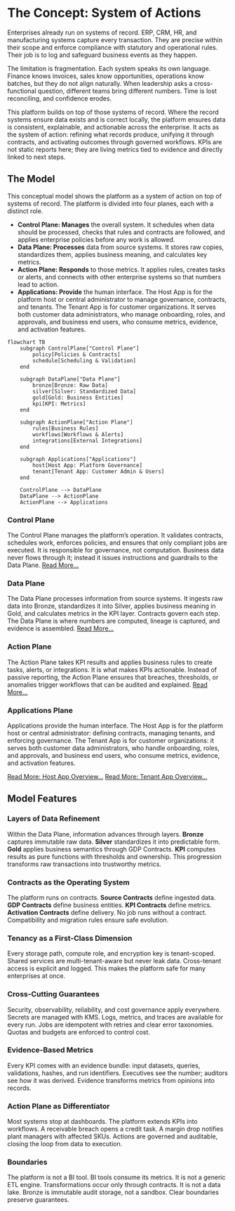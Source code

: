 # The Concept: System of Actions

Enterprises already run on systems of record.
ERP, CRM, HR, and manufacturing systems capture every transaction.
They are precise within their scope and enforce compliance with statutory and operational rules.
Their job is to log and safeguard business events as they happen.

The limitation is fragmentation. Each system speaks its own language.
Finance knows invoices, sales know opportunities, operations know batches, but they do not align naturally.
When leadership asks a cross-functional question, different teams bring different numbers.
Time is lost reconciling, and confidence erodes.

This platform builds on top of those systems of record.
Where the record systems ensure data exists and is correct locally, 
the platform ensures data is consistent, explainable, and actionable across the enterprise. 
It acts as the system of action: 
refining what records produce, unifying it through contracts, and activating outcomes through governed workflows. 
KPIs are not static reports here; they are living metrics tied to evidence and directly linked to next steps.

## The Model
This conceptual model shows the platform as a system of action on top of systems of record. 
The platform is divided into four planes, each with a distinct role.

* **Control Plane: Manages** the overall system. It schedules when data should be processed, checks that rules and contracts are followed, and applies enterprise policies before any work is allowed.
* **Data Plane: Processes** data from source systems. It stores raw copies, standardizes them, applies business meaning, and calculates key metrics.
* **Action Plane: Responds** to those metrics. It applies rules, creates tasks or alerts, and connects with other enterprise systems so that numbers lead to action.
* **Applications: Provide** the human interface. The Host App is for the platform host or central administrator to manage governance, contracts, and tenants. The Tenant App is for customer organizations. It serves both customer data administrators, who manage onboarding, roles, and approvals, and business end users, who consume metrics, evidence, and activation features.

```mermaid
flowchart TB
    subgraph ControlPlane["Control Plane"]
        policy[Policies & Contracts]
        schedule[Scheduling & Validation]
    end

    subgraph DataPlane["Data Plane"]
        bronze[Bronze: Raw Data]
        silver[Silver: Standardized Data]
        gold[Gold: Business Entities]
        kpi[KPI: Metrics]
    end

    subgraph ActionPlane["Action Plane"]
        rules[Business Rules]
        workflows[Workflows & Alerts]
        integrations[External Integrations]
    end

    subgraph Applications["Applications"]
        host[Host App: Platform Governance]
        tenant[Tenant App: Customer Admin & Users]
    end

    ControlPlane --> DataPlane
    DataPlane --> ActionPlane
    ActionPlane --> Applications
```

### Control Plane

The Control Plane manages the platform’s operation. 
It validates contracts, schedules work, enforces policies, and ensures that only compliant jobs are executed. 
It is responsible for governance, not computation. 
Business data never flows through it; instead it issues instructions and guardrails to the Data Plane.
[Read More...](../platform-working/pc-02-control-plane.md)

### Data Plane

The Data Plane processes information from source systems. 
It ingests raw data into Bronze, standardizes it into Silver, applies business meaning in Gold, 
and calculates metrics in the KPI layer. 
Contracts govern each step. 
The Data Plane is where numbers are computed, lineage is captured, and evidence is assembled.
[Read More...](../platform-working/pc-03-data-plane.md)

### Action Plane

The Action Plane takes KPI results and applies business rules to create tasks, alerts, or integrations. 
It is what makes KPIs actionable. 
Instead of passive reporting, the Action Plane ensures that breaches, thresholds, 
or anomalies trigger workflows that can be audited and explained.
[Read More...](../platform-working/pc-03-data-plane.md)

### Applications Plane

Applications provide the human interface. 
The Host App is for the platform host or central administrator: defining contracts, managing tenants, and enforcing governance. 
The Tenant App is for customer organizations: it serves both customer data administrators, 
who handle onboarding, roles, and approvals, and business end users, who consume metrics, evidence, and activation features.

[Read More: Host App Overview...](../host-app/ha-01-overview.md)
[Read More: Tenant App Overview...](../tenant/index.md)

## Model Features

### Layers of Data Refinement

Within the Data Plane, information advances through layers. 
**Bronze** captures immutable raw data. 
**Silver** standardizes it into predictable form. 
**Gold** applies business semantics through GDP Contracts. 
**KPI** computes results as pure functions with thresholds and ownership. 
This progression transforms raw transactions into trustworthy metrics.

### Contracts as the Operating System

The platform runs on contracts. 
**Source Contracts** define ingested data. 
**GDP Contracts** define business entities. 
**KPI Contracts** define metrics. 
**Activation Contracts** define delivery. 
No job runs without a contract. 
Compatibility and migration rules ensure safe evolution.

### Tenancy as a First-Class Dimension

Every storage path, compute role, and encryption key is tenant-scoped. 
Shared services are multi-tenant-aware but never leak data. 
Cross-tenant access is explicit and logged. 
This makes the platform safe for many enterprises at once.

### Cross-Cutting Guarantees

Security, observability, reliability, and cost governance apply everywhere. 
Secrets are managed with KMS. Logs, metrics, and traces are available for every run. 
Jobs are idempotent with retries and clear error taxonomies. 
Quotas and budgets are enforced to control cost.

### Evidence-Based Metrics

Every KPI comes with an evidence bundle: 
input datasets, queries, validations, hashes, and run identifiers. Executives see the number; 
auditors see how it was derived. Evidence transforms metrics from opinions into records.

### Action Plane as Differentiator

Most systems stop at dashboards. 
The platform extends KPIs into workflows. 
A receivable breach opens a credit task. 
A margin drop notifies plant managers with affected SKUs. 
Actions are governed and auditable, closing the loop from data to execution.

### Boundaries

The platform is not a BI tool. 
BI tools consume its metrics. 
It is not a generic ETL engine. 
Transformations occur only through contracts. 
It is not a data lake. 
Bronze is immutable audit storage, not a sandbox. 
Clear boundaries preserve guarantees.
